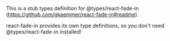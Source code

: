 This is a stub types definition for @types/react-fade-in (https://github.com/gkaemmer/react-fade-in#readme).

react-fade-in provides its own type definitions, so you don't need @types/react-fade-in installed!